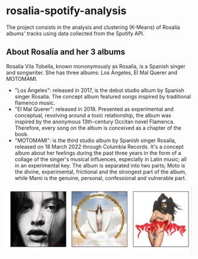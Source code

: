# rosalia-spotify-analysis

The project consists in the analysis and clustering (K-Means) of Rosalía albums' tracks using data collected from the Spotify API. 

## About Rosalía and her 3 albums
Rosalia Vila Tobella, known mononymously as Rosalía, is a Spanish singer and songwriter.
She has three albums: Los Ángeles, El Mal Querer and MOTOMAMI.
- "Los Ángeles": released in 2017, is the debut studio album by Spanish singer Rosalía. The concept album featured songs inspired by traditional flamenco music.
- "El Mal Querer": released in 2018. Presented as experimental and conceptual, revolving around a toxic relationship, the album was inspired by the anonymous 13th-century Occitan novel Flamenca. Therefore, every song on the album is conceived as a chapter of the book.
- "MOTOMAMI": is the third studio album by Spanish singer Rosalía, released on 18 March 2022 through Columbia Records.  It's a concept album about her feelings during the past three years in the form of a collage of the singer's musical influences, especially in Latin music; all in an experimental key. The album is separated into two parts; Moto is the divine, experimental, frictional and the strongest part of the album, while Mami is the genuine, personal, confessional and vulnerable part.

<p align="center">
  <img src="img/rosalia_albums.png" width="650" title="Rosalía albums">
</p>